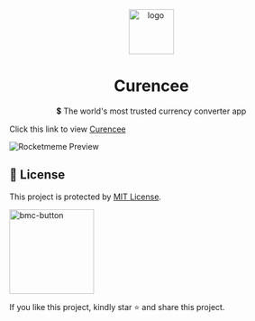 <div align="center">
<a href="https://curencee.netlify.app"><img src="https://user-images.githubusercontent.com/62628408/175771392-c4d43488-04ac-4253-85ac-4c58a87315bc.svg" alt="logo" width="80px"></a>  
</div>

<div align="center">
<h1>Curencee</h1>
<p>💲 The world's most trusted currency converter app</p> 
</div>

Click this link to view <a href="https://currencee.netlify.app">Curencee</a>

<img src="https://user-images.githubusercontent.com/62628408/175772278-6f42e8c1-2f97-45bd-b122-52463fd99321.png" alt="Rocketmeme Preview">


## 🔐 License

This project is protected by <a href="https://github.com/Evavic44/curencee/blob/main/LICENSE">MIT License</a>.

<a href="https://www.buymeacoffee.com/evavic44">
  <img width="150px" alt="bmc-button" src="https://user-images.githubusercontent.com/62628408/127788747-8850d386-fc61-4fff-b18f-8c5ee597be34.png">
</a>

If you like this project, kindly star ⭐ and share this project.

